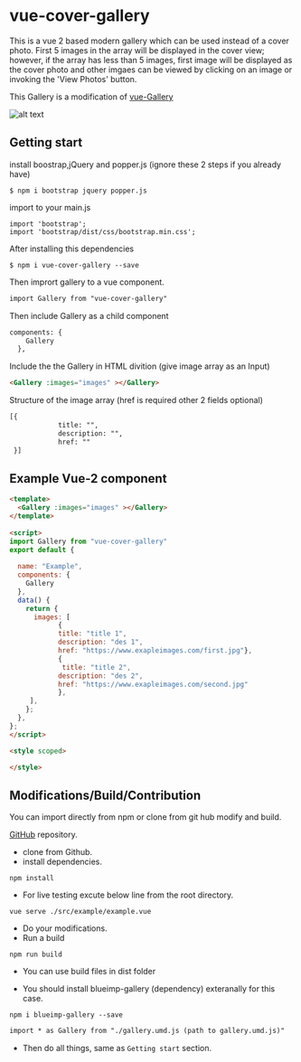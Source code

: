 vue-cover-gallery
==========

This is a vue 2 based modern gallery which can be used instead of a cover photo. First 5 images in the array will be displayed in the cover view; however, if the array has less than 5 images, first image will be displayed as the cover photo and other imgaes can be viewed by clicking on an image or invoking the 'View Photos' button.

This Gallery is a modification of [vue-Gallery](https://github.com/RobinCK/vue-gallery)


  <!-- * [Getting Started Guide](http://www.idangero.us/swiper/get-started/)
  * [API](http://www.idangero.us/swiper/api/)
  * [Demos](http://www.idangero.us/swiper/demos/)
  * [Forum](http://www.idangero.us/swiper/forum/) -->
  
![alt text](https://s3-us-west-2.amazonaws.com/moa-static-files/extra_images/Screenshot+from+2019-03-26+17-24-29.png)


## Getting start

install boostrap,jQuery and popper.js (ignore these 2 steps if you already have)

```
$ npm i bootstrap jquery popper.js
```
import to your main.js

```
import 'bootstrap'; 
import 'bootstrap/dist/css/bootstrap.min.css';
```
After installing this dependencies
```
$ npm i vue-cover-gallery --save
```

Then imprort gallery to a vue component.

```html
import Gallery from "vue-cover-gallery"
```

Then include Gallery as a child component

```html
components: {
    Gallery
  },
```

Include the the Gallery in HTML divition (give image array as an Input)

```html
<Gallery :images="images" ></Gallery>
```

Structure of the image array (href is required other 2 fields optional)

```html
[{
            title: "",
            description: "",
            href: ""
 }]
```

## Example Vue-2 component

```html
<template>
  <Gallery :images="images" ></Gallery>
</template>
  
<script>
import Gallery from "vue-cover-gallery"
export default {
  
  name: "Example",
  components: {
    Gallery
  },
  data() {
    return {
      images: [
            {
            title: "title 1",
            description: "des 1",
            href: "https://www.exapleimages.com/first.jpg"},
            {
             title: "title 2",
            description: "des 2",
            href: "https://www.exapleimages.com/second.jpg"
            },
     ],
    };
  },
};
</script>

<style scoped>

</style>
```
## Modifications/Build/Contribution

You can import directly from npm or clone from git hub modify and build.

[GitHub](https://github.com/amemFE/moa-gallery) repository.

* clone from Github.
* install dependencies.
 ```
 npm install
 ```
* For live testing excute below line from the root directory.

```
vue serve ./src/example/example.vue
```

* Do your modifications.
* Run a build 
```
npm run build
```
* You can use build files in dist folder

* You should install blueimp-gallery (dependency) exteranally for this case.

```
npm i blueimp-gallery --save
```
```html
import * as Gallery from "./gallery.umd.js (path to gallery.umd.js)"
```
* Then do all things, same as `Getting start` section.
